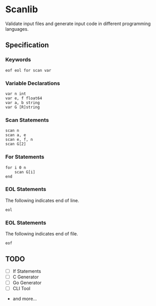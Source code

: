 # Scanlib

Validate input files and generate input code in different programming languages.

## Specification

### Keywords

```
eof eol for scan var
```

### Variable Declarations

```
var n int
var e, f float64
var a, b string
var G [R]string
```

### Scan Statements

```
scan n
scan a, e
scan e, f, n
scan G[2]
```

### For Statements

```
for i 0 n
	scan G[i]
end
```

### EOL Statements

The following indicates end of line.

```
eol
```
### EOL Statements

The following indicates end of file.

```
eof
```

## TODO

- [ ] If Statements
- [ ] C Generator
- [ ] Go Generator
- [ ] CLI Tool
- and more...